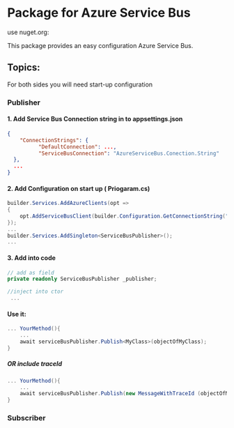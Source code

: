 # Package for Azure Service Bus

use nuget.org: 


This package provides an easy configuration Azure Service Bus.

## Topics:
For both sides you will need start-up configuration
 
### Publisher

#### 1. Add Service Bus Connection string in to appsettings.json
```json
{
    "ConnectionStrings": {
          "DefaultConnection": ...,
          "ServiceBusConnection": "AzureServiceBus.Conection.String"
  },
  ... 
}
````

#### 2. Add Configuration on start up ( Priogaram.cs) 
````csharp
builder.Services.AddAzureClients(opt =>
{
    opt.AddServiceBusClient(builder.Configuration.GetConnectionString("ServiceBusConnection"));
});
...
builder.Services.AddSingleton<ServiceBusPublisher>();
...
````

#### 3. Add into code
````csharp
// add as field
private readonly ServiceBusPublisher _publisher;

//inject into ctor
 ...
````
#### Use it:

````csharp
... YourMethod(){
    ...
    await serviceBusPublisher.Publish<MyClass>(objectOfMyClass);
}
````
##### OR include traceId
````csharp
... YourMethod(){
    ...
    await serviceBusPublisher.Publish(new MessageWithTraceId (objectOfMyClass, requestId));
}
````
### Subscriber 
